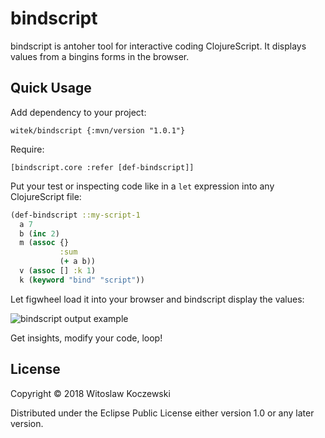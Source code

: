 # bindscript

bindscript is antoher tool for interactive coding ClojureScript. It displays values from a bingins forms in the browser.

## Quick Usage

Add dependency to your project:

`witek/bindscript {:mvn/version "1.0.1"}`

Require:

`[bindscript.core :refer [def-bindscript]]`

Put your test or inspecting code like in a `let` expression into any ClojureScript file:

```clojure
(def-bindscript ::my-script-1
  a 7
  b (inc 2)
  m (assoc {}
           :sum
           (+ a b))
  v (assoc [] :k 1)
  k (keyword "bind" "script"))
```

Let figwheel load it into your browser and bindscript display the values:

![bindscript output example](https://servisto.de/projects/bindscript/output-example.png)

Get insights, modify your code, loop!

## License

Copyright © 2018 Witoslaw Koczewski

Distributed under the Eclipse Public License either version 1.0 or any later
version.
